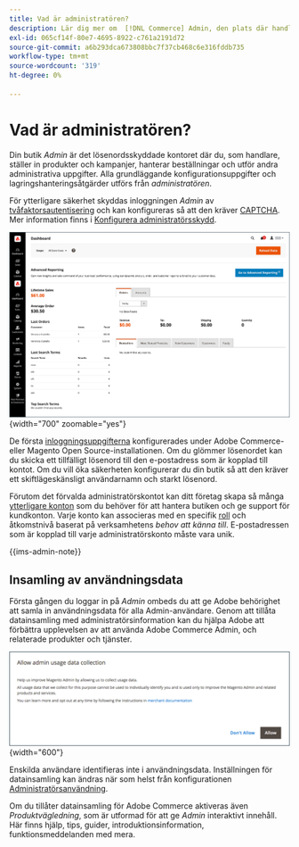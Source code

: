 ```yaml
---
title: Vad är administratören?
description: Lär dig mer om  [!DNL Commerce] Admin, den plats där handlare ställer in produkter och kampanjer, hanterar beställningar och utför andra administrativa uppgifter.
exl-id: 065cf14f-80e7-4695-8922-c761a2191d72
source-git-commit: a6b293dca673808bbc7f37cb468c6e316fddb735
workflow-type: tm+mt
source-wordcount: '319'
ht-degree: 0%

---
```



# Vad är administratören?

Din butik _Admin_ är det lösenordsskyddade kontoret där du, som handlare, ställer in produkter och kampanjer, hanterar beställningar och utför andra administrativa uppgifter. Alla grundläggande konfigurationsuppgifter och lagringshanteringsåtgärder utförs från _administratören_.

För ytterligare säkerhet skyddas inloggningen _Admin_ av [tvåfaktorsautentisering](../systems/security-two-factor-authentication.md) och kan konfigureras så att den kräver [CAPTCHA](../systems/security-captcha.md). Mer information finns i [Konfigurera administratörsskydd](../systems/security-admin.md).

![Administratörens sidopanel och kontrollpanel](./assets/admin-dashboard.png){width="700" zoomable="yes"}

De första [inloggningsuppgifterna](admin-signin.md) konfigurerades under Adobe Commerce- eller Magento Open Source-installationen. Om du glömmer lösenordet kan du skicka ett tillfälligt lösenord till den e-postadress som är kopplad till kontot. Om du vill öka säkerheten konfigurerar du din butik så att den kräver ett skiftlägeskänsligt användarnamn och starkt lösenord.

Förutom det förvalda administratörskontot kan ditt företag skapa så många [ytterligare konton](../systems/permissions-users-all.md) som du behöver för att hantera butiken och ge support för kundkonton. Varje konto kan associeras med en specifik [roll](../systems/permissions-user-roles.md) och åtkomstnivå baserat på verksamhetens _behov att känna till_. E-postadressen som är kopplad till varje administratörskonto måste vara unik.

{{ims-admin-note}}

## Insamling av användningsdata

Första gången du loggar in på _Admin_ ombeds du att ge Adobe behörighet att samla in användningsdata för alla Admin-användare. Genom att tillåta datainsamling med administratörsinformation kan du hjälpa Adobe att förbättra upplevelsen av att använda Adobe Commerce Admin, och relaterade produkter och tjänster.

![Tillåt datainsamling för administratörsanvändning](./assets/admin-usage-data.png){width="600"}

Enskilda användare identifieras inte i användningsdata. Inställningen för datainsamling kan ändras när som helst från konfigurationen [Administratörsanvändning](../configuration-reference/advanced/admin.md#admin-usage).

Om du tillåter datainsamling för Adobe Commerce aktiveras även _Produktvägledning_, som är utformad för att ge _Admin_ interaktivt innehåll. Här finns hjälp, tips, guider, introduktionsinformation, funktionsmeddelanden med mera.

